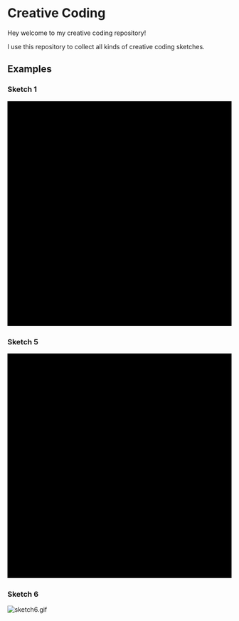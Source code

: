 # Creative Coding

Hey welcome to my creative coding repository!

I use this repository to collect all kinds of creative coding sketches.

## Examples

### Sketch 1

<img src="/media/sketch1.gif" alt="sketch1.gif">

### Sketch 5

<img src="/media/sketch5.gif" alt="sketch5.gif">

### Sketch 6

<img src="/media/sketch6.gif" alt="sketch6.gif">
